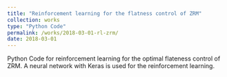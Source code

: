 ```yaml
---
title: "Reinforcement learning for the flatness control of ZRM"
collection: works
type: "Python Code"
permalink: /works/2018-03-01-rl-zrm/
date: 2018-03-01
---
```


Python Code for reinforcement learning for the optimal flateness control of ZRM.
A neural network with Keras is used for the reinforcement learning.
